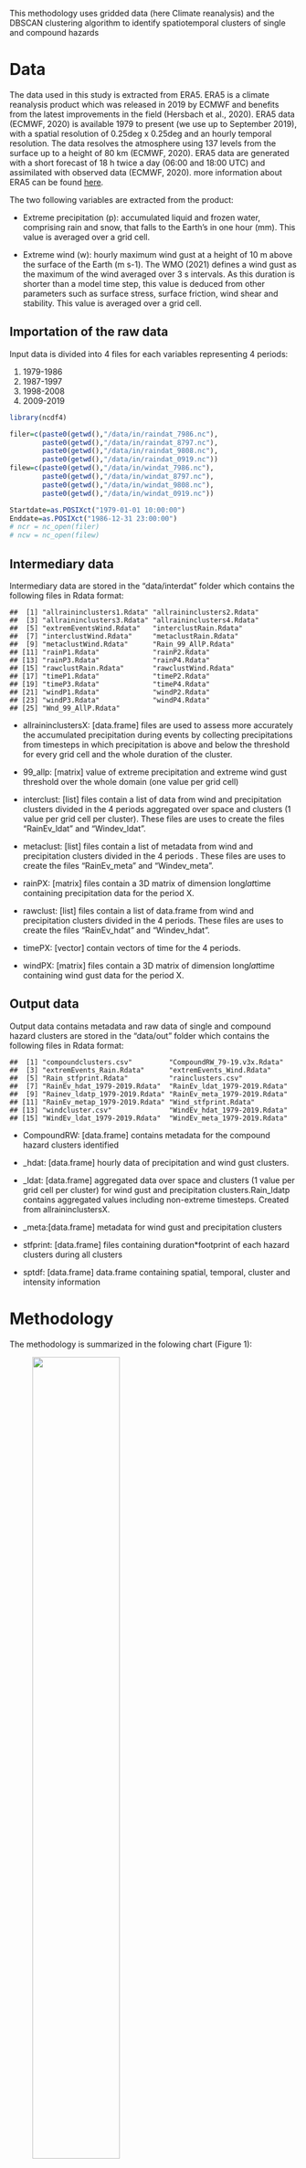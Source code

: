 This methodology uses gridded data (here Climate reanalysis) and the
DBSCAN clustering algorithm to identify spatiotemporal clusters of
single and compound hazards

Data
====

The data used in this study is extracted from ERA5. ERA5 is a climate
reanalysis product which was released in 2019 by ECMWF and benefits from
the latest improvements in the field (Hersbach et al., 2020). ERA5 data
(ECMWF, 2020) is available 1979 to present (we use up to September
2019), with a spatial resolution of 0.25deg x 0.25deg and an hourly
temporal resolution. The data resolves the atmosphere using 137 levels
from the surface up to a height of 80 km (ECMWF, 2020). ERA5 data are
generated with a short forecast of 18 h twice a day (06:00 and 18:00
UTC) and assimilated with observed data (ECMWF, 2020). more information
about ERA5 can be found
[here](https://confluence.ecmwf.int/display/CKB/ERA5%3A+data+documentation).

The two following variables are extracted from the product:

-   Extreme precipitation (p): accumulated liquid and frozen water,
    comprising rain and snow, that falls to the Earth’s in one hour
    (mm). This value is averaged over a grid cell.

-   Extreme wind (w): hourly maximum wind gust at a height of 10 m above
    the surface of the Earth (m s-1). The WMO (2021) defines a wind gust
    as the maximum of the wind averaged over 3 s intervals. As this
    duration is shorter than a model time step, this value is deduced
    from other parameters such as surface stress, surface friction, wind
    shear and stability. This value is averaged over a grid cell.

Importation of the raw data
---------------------------

Input data is divided into 4 files for each variables representing 4
periods:

1.  1979-1986
2.  1987-1997
3.  1998-2008
4.  2009-2019

``` r
library(ncdf4)

filer=c(paste0(getwd(),"/data/in/raindat_7986.nc"),
        paste0(getwd(),"/data/in/raindat_8797.nc"),
        paste0(getwd(),"/data/in/raindat_9808.nc"),
        paste0(getwd(),"/data/in/raindat_0919.nc"))
filew=c(paste0(getwd(),"/data/in/windat_7986.nc"),
        paste0(getwd(),"/data/in/windat_8797.nc"),
        paste0(getwd(),"/data/in/windat_9808.nc"),
        paste0(getwd(),"/data/in/windat_0919.nc"))

Startdate=as.POSIXct("1979-01-01 10:00:00")
Enddate=as.POSIXct("1986-12-31 23:00:00")
# ncr = nc_open(filer)
# ncw = nc_open(filew)
```

Intermediary data
-----------------

Intermediary data are stored in the “data/interdat” folder which
contains the following files in Rdata format:

    ##  [1] "allraininclusters1.Rdata" "allraininclusters2.Rdata"
    ##  [3] "allraininclusters3.Rdata" "allraininclusters4.Rdata"
    ##  [5] "extremEventsWind.Rdata"   "interclustRain.Rdata"    
    ##  [7] "interclustWind.Rdata"     "metaclustRain.Rdata"     
    ##  [9] "metaclustWind.Rdata"      "Rain_99_AllP.Rdata"      
    ## [11] "rainP1.Rdata"             "rainP2.Rdata"            
    ## [13] "rainP3.Rdata"             "rainP4.Rdata"            
    ## [15] "rawclustRain.Rdata"       "rawclustWind.Rdata"      
    ## [17] "timeP1.Rdata"             "timeP2.Rdata"            
    ## [19] "timeP3.Rdata"             "timeP4.Rdata"            
    ## [21] "windP1.Rdata"             "windP2.Rdata"            
    ## [23] "windP3.Rdata"             "windP4.Rdata"            
    ## [25] "Wnd_99_AllP.Rdata"

-   allraininclustersX: \[data.frame\] files are used to assess more
    accurately the accumulated precipitation during events by collecting
    precipitations from timesteps in which precipitation is above and
    below the threshold for every grid cell and the whole duration of
    the cluster.

-   99\_allp: \[matrix\] value of extreme precipitation and extreme wind
    gust threshold over the whole domain (one value per grid cell)

-   interclust: \[list\] files contain a list of data from wind and
    precipitation clusters divided in the 4 periods aggregated over
    space and clusters (1 value per grid cell per cluster). These files
    are uses to create the files “RainEv\_ldat” and “Windev\_ldat”.

-   metaclust: \[list\] files contain a list of metadata from wind and
    precipitation clusters divided in the 4 periods . These files are
    uses to create the files “RainEv\_meta” and “Windev\_meta”.

-   rainPX: \[matrix\] files contain a 3D matrix of dimension
    long*lat*time containing precipitation data for the period X.

-   rawclust: \[list\] files contain a list of data.frame from wind and
    precipitation clusters divided in the 4 periods. These files are
    uses to create the files “RainEv\_hdat” and “Windev\_hdat”.

-   timePX: \[vector\] contain vectors of time for the 4 periods.

-   windPX: \[matrix\] files contain a 3D matrix of dimension
    long*lat*time containing wind gust data for the period X.

Output data
-----------

Output data contains metadata and raw data of single and compound hazard
clusters are stored in the “data/out” folder which contains the
following files in Rdata format:

    ##  [1] "compoundclusters.csv"         "CompoundRW_79-19.v3x.Rdata"  
    ##  [3] "extremEvents_Rain.Rdata"      "extremEvents_Wind.Rdata"     
    ##  [5] "Rain_stfprint.Rdata"          "rainclusters.csv"            
    ##  [7] "RainEv_hdat_1979-2019.Rdata"  "RainEv_ldat_1979-2019.Rdata" 
    ##  [9] "Rainev_ldatp_1979-2019.Rdata" "RainEv_meta_1979-2019.Rdata" 
    ## [11] "RainEv_metap_1979-2019.Rdata" "Wind_stfprint.Rdata"         
    ## [13] "windcluster.csv"              "WindEv_hdat_1979-2019.Rdata" 
    ## [15] "WindEv_ldat_1979-2019.Rdata"  "WindEv_meta_1979-2019.Rdata"

-   CompoundRW: \[data.frame\] contains metadata for the compound hazard
    clusters identified

-   \_hdat: \[data.frame\] hourly data of precipitation and wind gust
    clusters.

-   \_ldat: \[data.frame\] aggregated data over space and clusters (1
    value per grid cell per cluster) for wind gust and precipitation
    clusters.Rain\_ldatp contains aggregated values including
    non-extreme timesteps. Created from allraininclustersX.

-   \_meta:\[data.frame\] metadata for wind gust and precipitation
    clusters

-   stfprint: \[data.frame\] files containing duration\*footprint of
    each hazard clusters during all clusters

-   sptdf: \[data.frame\] data.frame containing spatial, temporal,
    cluster and intensity information

Methodology
===========

The methodology is summarized in the folowing chart (Figure 1):

<figure>
<img src="figures/flowchart.png" style="width:60.0%" alt="" /><figcaption>Flowchart of the methodology developed, Spatiotemporal Identification of Compound Hazards (SI-CH), for wind and precipitation data in Great Britain</figcaption>
</figure>

The main steps of the methodology are the following:

-   Variable data extraction with thresholds. Values of both variables
    (extreme wind, extreme precipitation) are extracted (Figure 2). A
    threshold approach with a threshold u is used to sample extreme
    values. This is done in the file “01\_Preprocess\_Clustering.R”.

<figure>
<img src="figures/Figure5.newspe.png" style="width:70.0%" alt="" /><figcaption>Threshold values for wind gust and precipitation</figcaption>
</figure>

-   Single hazard spatiotemporal clusters. The different parameters
    required for the clustering are set. Extreme values are clustered in
    space and time with a clustering algorithm (DBSCAN), creating two
    sets of clusters: (i) extreme wind and (ii) extreme precipitation.
    This is done in the file “01\_Preprocess\_Clustering.R”.
    Intermediary data and outputs are saved in the data folder.

-   Compounds hazard spatiotemporal clusters. Extreme wind and extreme
    precipitation clusters are paired according to their spatiotemporal
    overlaps. This is done in the file
    “02\_Compound\_Cluster\_Creation.R”.

``` r
#load files containing all occurrences of hazard clusters during all clusters
#wind
load(file=paste0(getwd(),"/data/out/Wind_stfprint.Rdata"))

#precipitation
load(file=paste0(getwd(),"/data/out/Rain_stfprint.Rdata"))

#Inner join in R:  Return only the rows in which
#the left table have matching keys in the right table

#Identifies clusters which have temporal overlap
library(dplyr)
#sp03<-inner_join(nwo3,nvo3,by=c("loc","dd"))
```

Results
=======

Plots and figures
-----------------

Outputs and different scripts to analyse of single and compound hazard
clusters are availaible in the file “03\_Compound\_Analysis.R”. The
following analysis can be achieved:

1.  Boxplots of spatial and temporal scales of compound hazard clusters

2.  Plots of single and compound hazard clusters of different sizes
    (maps)

3.  Identification of hotspots for compound hazards (maps)

4.  Seasonal analysis of single and compound hazard clusters

5.  Quantile-space plots showing the relationship between intensity and
    footprints of events

6.  Spatial dependence plots for compound hazards (maps)

Databases
---------

Three databases in a .csv format are created as output of the method:

1.  Extreme precipitation clusters

2.  Extreme wind clusters

3.  Compound hazard clusters

With the following attributes:

    ##  [1] "comb_ID"                    "combin"                    
    ##  [3] "rain_ID"                    "wind_ID"                   
    ##  [5] "startime"                   "endtime"                   
    ##  [7] "startime.Rain"              "endtime.Rain"              
    ##  [9] "startime.Wind"              "endtime.Wind"              
    ## [11] "rain.footprint..cells."     "rain.duration..h."         
    ## [13] "rain.max.co..mm."           "rain.mean.co..mm."         
    ## [15] "rain.max..mm."              "wind.footprint..cells."    
    ## [17] "wind.duration..h."          "wg.max.co..m.s.1."         
    ## [19] "wg.mean.co..m.s.1."         "wg.max..m.s.1."            
    ## [21] "comp.duration.OR..h."       "comp.footprint.AND..cells."
    ## [23] "comp.duration.AND..h."      "comp.footprint.OR..cells."

Confrontation with significant extreme events
---------------------------------------------

Results of the SI-CH method over Great Britain are compared to a set of
157 significant extreme events (96 extreme precipitation and 61 extreme
wind events) that occurred in Great Britain over the period 1979-2019.
The comparison is done using a hit rate (ratio between the number of
joint events and the total number of events). We find a good agreement
between SI-CH outputs and the set of significant events (Hit rate =
93.6%). This confrontation is done in the fine
“04\_Validation\_clusters.R”.

<figure>
<img src="figures/Figure11.png" style="width:70.0%" alt="" /><figcaption>Distribution of significant events per NUTS1 regions (a) and hit rate per NUTS1 regions (b)</figcaption>
</figure>

Sensitivity analysis
--------------------

A sensitivity analysis of the main parameters of the SI-CH methodology
is conducted in “05\_Sensitivity\_Analysis.R”. The Sensitivity analysis
is performed over one year of reanalysis data (2016) with the SRC
(standardized regression coefficient). The SRC is a sensitivity index to
assess the importance of each input parameter. For compound hazard
cluster, the most dominant variable is the threshold for the sampling of
extreme events.
